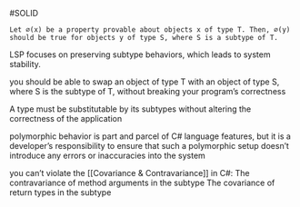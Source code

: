 #SOLID 


	Let ∅(x) be a property provable about objects x of type T. Then, ∅(y) should be true for objects y of type S, where S is a subtype of T.

LSP focuses on preserving subtype behaviors, which leads to system stability. 

you should be able to swap an object of type T with an object of type S, where S is the 
subtype of T, without breaking your program’s correctness

A type must be substitutable by its subtypes without altering the correctness of the application


polymorphic behavior is part and parcel of C# language features, but it is a developer’s 
responsibility to ensure that such a polymorphic setup doesn’t introduce any errors or inaccuracies into the  system

you can’t violate the [[Covariance & Contravariance]] in C#:
	The contravariance of method arguments in the subtype
	The covariance of return types in the subtype

